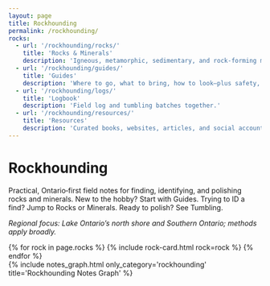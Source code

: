 ```yaml
---
layout: page
title: Rockhounding
permalink: /rockhounding/
rocks:
  - url: '/rockhounding/rocks/'
    title: 'Rocks & Minerals'
    description: 'Igneous, metamorphic, sedimentary, and rock‑forming minerals with key tells, quick tests, photos, and Ontario context.'
  - url: '/rockhounding/guides/'
    title: 'Guides'
    description: 'Where to go, what to bring, how to look—plus safety, ethics, and beginner IDs.'
  - url: '/rockhounding/logs/'
    title: 'Logbook'
    description: 'Field log and tumbling batches together.'
  - url: '/rockhounding/resources/'
    title: 'Resources'
    description: 'Curated books, websites, articles, and social accounts; books sync from my Goodreads shelf.'
---
```


<h1>Rockhounding</h1>

<p>Practical, Ontario‑first field notes for finding, identifying, and polishing rocks and minerals. New to the hobby? Start with Guides. Trying to ID a find? Jump to Rocks or Minerals. Ready to polish? See Tumbling.</p>

<p><em>Regional focus: Lake Ontario’s north shore and Southern Ontario; methods apply broadly.</em></p>

<div class="rock-card-grid">
  {% for rock in page.rocks %}
    {% include rock-card.html rock=rock %}
  {% endfor %}
</div>
{% include notes_graph.html only_category='rockhounding' title='Rockhounding Notes Graph' %}
